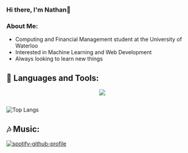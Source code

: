 ### Hi there, I'm Nathan👋

### About Me:
- Computing and Financial Management student at the University of Waterloo
- Interested in Machine Learning and Web Development
- Always looking to learn new things

## 🧰 Languages and Tools:
<p align="center">
  <a href="https://skillicons.dev">
    <img src="https://skillicons.dev/icons?i=python,java,c,git,vim,gcp,react,js,html,css" />
  </a>
</p>

##
<!-- ![](https://visitor-badge.laobi.icu/badge?page_id=nathn101.nathn101) -->

![Top Langs](https://github-readme-stats.vercel.app/api/top-langs/?username=nathn101&theme=tokyonight&hide=css)

## 🎶 Music:
[![spotify-github-profile](https://spotify-github-profile.vercel.app/api/view?uid=22i32facrqjg2lfp2ehn4bc7i&cover_image=true&theme=novatorem&show_offline=false&background_color=121212&interchange=false&bar_color=53b14f&bar_color_cover=false)](https://github.com/kittinan/spotify-github-profile)

<!--
**nathn101/nathn101** is a ✨ _special_ ✨ repository because its `README.md` (this file) appears on your GitHub profile.

Here are some ideas to get you started:

- 🔭 I’m currently working on ...
- 🌱 I’m currently learning ...
- 👯 I’m looking to collaborate on ...
- 🤔 I’m looking for help with ...
- 💬 Ask me about ...
- 📫 How to reach me: ...
- 😄 Pronouns: ...
- ⚡ Fun fact: ...
-->
